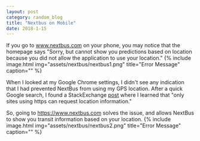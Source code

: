 ```yaml
---
layout: post
category: random_blog
title: "Nextbus on Mobile"
date: 2018-1-15
---
```


If you go to www.nextbus.com on your phone, you may notice that the homepage says "Sorry, but cannot show you predictions based on location because you did not allow the application to use your location."
{% include image.html
            img="assets/nextbus/nextbus1.png"
            title="Error Message"
            caption="" %}

When I looked at my Google Chrome settings, I didn't see any indication that I had prevented NextBus from using my GPS location.  After a quick Google search, I found a StackExchange [post](https://android.stackexchange.com/questions/144580/some-location-based-mobile-sites-not-working-in-chrome) where I learned that "only sites using https can request location information."

So, going to https://www.nextbus.com solves the issue, and allows NextBus to show you transit information based on your location.
{% include image.html
            img="assets/nextbus/nextbus2.png"
            title="Error Message"
            caption="" %}

